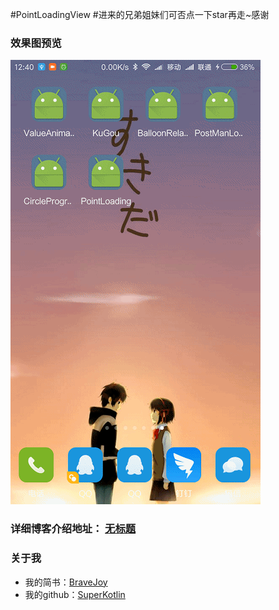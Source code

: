 #PointLoadingView
#进来的兄弟姐妹们可否点一下star再走~感谢
### 效果图预览
![](/art/PointLoading.gif)
### 详细博客介绍地址： [无标题](http://www.jianshu.com/p/619cc65d66a5)
### 关于我
 - 我的简书：[BraveJoy](http://www.jianshu.com/users/c96d2a9d160f/timeline)
 - 我的github：[SuperKotlin](https://github.com/SuperKotlin)